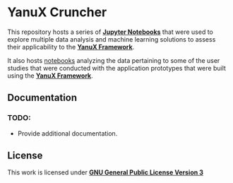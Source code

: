 # YanuX Cruncher
This repository hosts a series of [__Jupyter Notebooks__](https://jupyter.org/) that were used to explore multiple data analysis and machine learning solutions to assess their applicability to the [__YanuX Framework__](https://yanux-framework.github.io/).

It also hosts [notebooks](https://jupyter.org/) analyzing the data pertaining to some of the user studies that were conducted with the application prototypes that were built using the [__YanuX Framework__](https://yanux-framework.github.io/).

## Documentation
### TODO:
- Provide additional documentation.

## License
This work is licensed under [__GNU General Public License Version 3__](LICENSE)